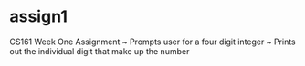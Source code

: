 # assign1
CS161 Week One Assignment ~ 
 Prompts user for a four digit integer 
~ Prints out the individual digit that make up the number 
